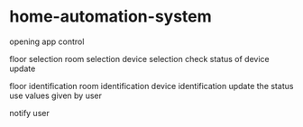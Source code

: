 # home-automation-system

opening app
control

floor selection
room selection
device selection
check status of device
update


floor identification
room identification
device identification
update the status 
use values given by user

notify user

